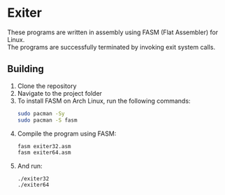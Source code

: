 # Exiter

These programs are written in assembly using FASM (Flat Assembler) for Linux.  
The programs are successfully terminated by invoking exit system calls.

## Building

1. Clone the repository
2. Navigate to the project folder
3. To install FASM on Arch Linux, run the following commands:
    ```bash
    sudo pacman -Sy
    sudo pacman -S fasm
    ```
4. Compile the program using FASM:
    ```bash
    fasm exiter32.asm
    fasm exiter64.asm
    ```
5. And run:
    ```
    ./exiter32
    ./exiter64
    ```